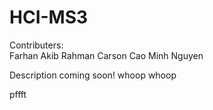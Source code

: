 # HCI-MS3
Contributers:  
Farhan Akib Rahman
Carson
Cao Minh Nguyen


Description coming soon!
whoop whoop

pffft
